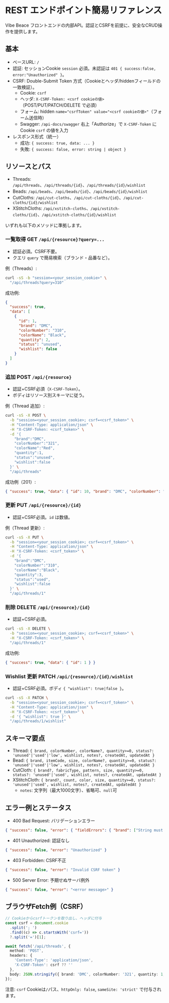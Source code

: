 # REST エンドポイント簡易リファレンス

Vibe Beace フロントエンドの内部API。認証とCSRFを前提に、安全なCRUD操作を提供します。

## 基本

- ベースURL: `/`
- 認証: セッションCookie `session` 必須。未認証は `401 { success:false, error:"Unauthorized" }`。
- CSRF: Double-Submit Token 方式（Cookieとヘッダ/hiddenフィールドの一致検証）。
  - Cookie: `csrf`
  - ヘッダ: `X-CSRF-Token: <csrf cookieの値>`（POST/PUT/PATCH/DELETE で必須）
  - フォーム: hidden `name="csrfToken" value="<csrf cookieの値>"`（フォーム送信時）
  - Swagger: `/api-docs/swagger` 右上「Authorize」で `X-CSRF-Token` に Cookie `csrf` の値を入力
- レスポンス形式（統一）
  - 成功: `{ success: true, data: ... }`
  - 失敗: `{ success: false, error: string | object }`

## リソースとパス

- Threads: `/api/threads`、`/api/threads/{id}`、`/api/threads/{id}/wishlist`
- Beads: `/api/beads`、`/api/beads/{id}`、`/api/beads/{id}/wishlist`
- CutCloths: `/api/cut-cloths`、`/api/cut-cloths/{id}`、`/api/cut-cloths/{id}/wishlist`
- XStitchCloths: `/api/xstitch-cloths`、`/api/xstitch-cloths/{id}`、`/api/xstitch-cloths/{id}/wishlist`

いずれも以下のメソッドに準拠します。

### 一覧取得 GET `/api/{resource}?query=...`

- 認証必須。CSRF不要。
- クエリ `query` で簡易検索（ブランド・品番など）。

例（Threads）:

```bash
curl -sS -b "session=<your_session_cookie>" \
  "/api/threads?query=310"
```

成功例:

```json
{
  "success": true,
  "data": [
    {
      "id": 1,
      "brand": "DMC",
      "colorNumber": "310",
      "colorName": "Black",
      "quantity": 2,
      "status": "unused",
      "wishlist": false
    }
  ]
}
```

### 追加 POST `/api/{resource}`

- 認証+CSRF必須（`X-CSRF-Token`）。
- ボディはリソース別スキーマに従う。

例（Thread 追加）:

```bash
curl -sS -X POST \
  -b "session=<your_session_cookie>; csrf=<csrf_token>" \
  -H "Content-Type: application/json" \
  -H "X-CSRF-Token: <csrf_token>" \
  -d '{
    "brand":"DMC",
    "colorNumber":"321",
    "colorName":"Red",
    "quantity":1,
    "status":"unused",
    "wishlist":false
  }' \
  "/api/threads"
```

成功例（201）:

```json
{ "success": true, "data": { "id": 10, "brand": "DMC", "colorNumber": "321", "colorName": "Red", "quantity": 1, "status": "unused", "wishlist": false } }
```

### 更新 PUT `/api/{resource}/{id}`

- 認証+CSRF必須。`id` は数値。

例（Thread 更新）:

```bash
curl -sS -X PUT \
  -b "session=<your_session_cookie>; csrf=<csrf_token>" \
  -H "Content-Type: application/json" \
  -H "X-CSRF-Token: <csrf_token>" \
  -d '{
    "brand":"DMC",
    "colorNumber":"310",
    "colorName":"Black",
    "quantity":3,
    "status":"used",
    "wishlist":false
  }' \
  "/api/threads/1"
```

### 削除 DELETE `/api/{resource}/{id}`

- 認証+CSRF必須。

```bash
curl -sS -X DELETE \
  -b "session=<your_session_cookie>; csrf=<csrf_token>" \
  -H "X-CSRF-Token: <csrf_token>" \
  "/api/threads/1"
```

成功例:

```json
{ "success": true, "data": { "id": 1 } }
```

### Wishlist 更新 PATCH `/api/{resource}/{id}/wishlist`

- 認証+CSRF必須。ボディ `{ "wishlist": true|false }`。

```bash
curl -sS -X PATCH \
  -b "session=<your_session_cookie>; csrf=<csrf_token>" \
  -H "Content-Type: application/json" \
  -H "X-CSRF-Token: <csrf_token>" \
  -d '{ "wishlist": true }' \
  "/api/threads/1/wishlist"
```

## スキーマ要点

- Thread: `{ brand, colorNumber, colorName?, quantity>=0, status?: 'unused'|'used'|'low', wishlist, notes?, createdAt, updatedAt }`
- Bead: `{ brand, itemCode, size, colorName?, quantity>=0, status?: 'unused'|'used'|'low', wishlist, notes?, createdAt, updatedAt }`
- CutCloth: `{ brand?, fabricType, pattern, size, quantity>=0, status?: 'unused'|'used', wishlist, notes?, createdAt, updatedAt }`
- XStitchCloth: `{ brand?, count, color, size, quantity>=0, status?: 'unused'|'used', wishlist, notes?, createdAt, updatedAt }`
  - `notes`: 文字列（最大1000文字）、省略可、`null`可

## エラー例とステータス

- 400 Bad Request: バリデーションエラー

```json
{ "success": false, "error": { "fieldErrors": { "brand": ["String must contain at least 1 character(s)"] } } }
```

- 401 Unauthorized: 認証なし

```json
{ "success": false, "error": "Unauthorized" }
```

- 403 Forbidden: CSRF不正

```json
{ "success": false, "error": "Invalid CSRF token" }
```

- 500 Server Error: 予期せぬサーバ例外

```json
{ "success": false, "error": "<error message>" }
```

## ブラウザFetch例（CSRF）

```ts
// Cookieからcsrfトークンを取り出し、ヘッダに付与
const csrf = document.cookie
  .split('; ')
  .find((c) => c.startsWith('csrf='))
  ?.split('=')[1];

await fetch('/api/threads', {
  method: 'POST',
  headers: {
    'Content-Type': 'application/json',
    'X-CSRF-Token': csrf ?? ''
  },
  body: JSON.stringify({ brand: 'DMC', colorNumber: '321', quantity: 1, wishlist: false })
});
```

注意: `csrf` Cookieは`/`パス、`httpOnly: false`, `sameSite: 'strict'` で付与されます。
